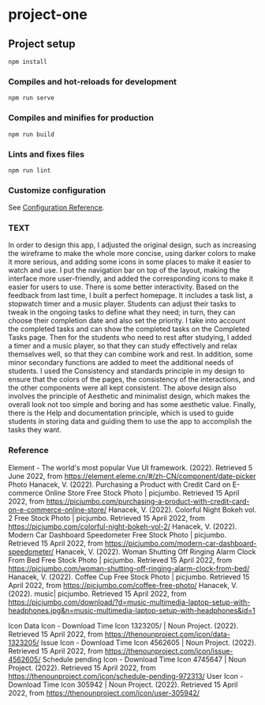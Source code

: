 # project-one

## Project setup
```
npm install
```

### Compiles and hot-reloads for development
```
npm run serve
```

### Compiles and minifies for production
```
npm run build
```

### Lints and fixes files
```
npm run lint
```

### Customize configuration
See [Configuration Reference](https://cli.vuejs.org/config/).

### TEXT
In order to design this app, I adjusted the original design, such as increasing the wireframe to make the whole more concise, using darker colors to make it more serious, and adding some icons in some places to make it easier to watch and use.
I put the navigation bar on top of the layout, making the interface more user-friendly, and added the corresponding icons to make it easier for users to use. There is some better interactivity.
Based on the feedback from last time, I built a perfect homepage. It includes a task list, a stopwatch timer and a music player. Students can adjust their tasks to tweak in the ongoing tasks to define what they need; in turn, they can choose their completion date and also set the priority. I take into account the completed tasks and can show the completed tasks on the Completed Tasks page. Then for the students who need to rest after studying, I added a timer and a music player, so that they can study effectively and relax themselves well, so that they can combine work and rest. In addition, some minor secondary functions are added to meet the additional needs of students.
I used the Consistency and standards principle in my design to ensure that the colors of the pages, the consistency of the interactions, and the other components were all kept consistent. The above design also involves the principle of Aesthetic and minimalist design, which makes the overall look not too simple and boring and has some aesthetic value. Finally, there is the Help and documentation principle, which is used to guide students in storing data and guiding them to use the app to accomplish the tasks they want.

### Reference
Element - The world's most popular Vue UI framework. (2022). Retrieved 5 June 2022, from https://element.eleme.cn/#/zh-CN/component/date-picker
Photo
Hanacek, V. (2022). Purchasing a Product with Credit Card on E-commerce Online Store Free Stock Photo | picjumbo. Retrieved 15 April 2022, from https://picjumbo.com/purchasing-a-product-with-credit-card-on-e-commerce-online-store/
Hanacek, V. (2022). Colorful Night Bokeh vol. 2 Free Stock Photo | picjumbo. Retrieved 15 April 2022, from https://picjumbo.com/colorful-night-bokeh-vol-2/
Hanacek, V. (2022). Modern Car Dashboard Speedometer Free Stock Photo | picjumbo. Retrieved 15 April 2022, from https://picjumbo.com/modern-car-dashboard-speedometer/
Hanacek, V. (2022). Woman Shutting Off Ringing Alarm Clock From Bed Free Stock Photo | picjumbo. Retrieved 15 April 2022, from https://picjumbo.com/woman-shutting-off-ringing-alarm-clock-from-bed/
Hanacek, V. (2022). Coffee Cup Free Stock Photo | picjumbo. Retrieved 15 April 2022, from https://picjumbo.com/coffee-free-photo/
Hanacek, V. (2022). music| picjumbo. Retrieved 15 April 2022, from https://picjumbo.com/download/?d=music-multimedia-laptop-setup-with-headphones.jpg&n=music-multimedia-laptop-setup-with-headphones&id=1

Icon
Data Icon - Download Time Icon 1323205/ | Noun Project. (2022). Retrieved 15 April 2022, from https://thenounproject.com/icon/data-1323205/
Issue Icon - Download Time Icon 4562605 | Noun Project. (2022). Retrieved 15 April 2022, from https://thenounproject.com/icon/issue-4562605/
Schedule pending Icon - Download Time Icon 4745647 | Noun Project. (2022). Retrieved 15 April 2022, from https://thenounproject.com/icon/schedule-pending-972313/
User Icon - Download Time Icon 305942 | Noun Project. (2022). Retrieved 15 April 2022, from https://thenounproject.com/icon/user-305942/ 

